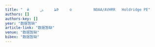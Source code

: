 ```yaml
---
title: "  й     ظ     ۺϷ     о          NOAA/AVHRR   Holdridge PE"
authors: []
authors-key: []
year: "数据暂缺"
article-link: "数据暂缺"
venue: "数据暂缺"
bibex: "数据暂缺"
---
```

